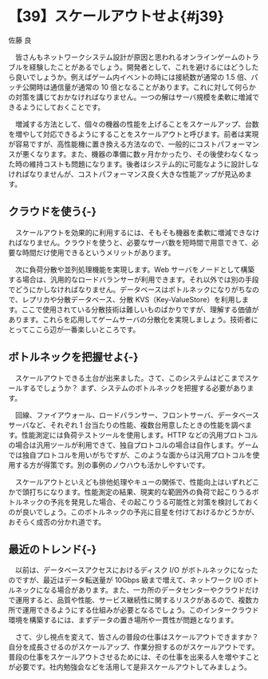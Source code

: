 # 【39】スケールアウトせよ{#j39}

<div class="author">佐藤 良</div>

　皆さんもネットワークシステム設計が原因と思われるオンラインゲームのトラブルを経験したことがあるでしょう。開発者として、これを避けるにはどうしたら良いでしょうか。例えばゲーム内イベントの時には接続数が通常の 1.5 倍、パッチ公開時は通信量が通常の 10 倍となることがあります。これに対して何らかの対策を講じておかなければなりません。一つの解はサーバ規模を柔軟に増減できるようにしておくことです。

　増減する方法として、個々の機器の性能を上げることをスケールアップ、台数を増やして対応できるようにすることをスケールアウトと呼びます。前者は実現が容易ですが、高性能機に置き換える方法なので、一般的にコストパフォーマンスが悪くなります。また、機器の準備に数ヶ月かかったり、その後使わなくなった時の維持コストも問題になります。後者はシステム的に可能なように設計しなければなりませんが、コストパフォーマンス良く大きな性能アップが見込めます。

## クラウドを使う{-}

　スケールアウトを効果的に利用するには、そもそも機器を柔軟に増減できなければなりません。クラウドを使うと、必要なサーバ数を短時間で用意できて、必要な時間だけ使用できるというメリットがあります。

　次に負荷分散や並列処理機能を実現します。Web サーバをノードとして構築する場合は、汎用的なロードバランサーが利用できます。それ以外では別の手段でどうにかしなければなりません。データベースはボトルネックになりがちなので、レプリカや分散データベース、分散 KVS（Key-ValueStore）を利用します。ここで使用されている分散技術は難しいものばかりですが、理解する価値があります。これらを応用してゲームサーバの分散化を実現しましょう。技術者にとってここら辺が一番楽しいところです。

## ボトルネックを把握せよ{-}

　スケールアウトできる土台が出来ました。さて、このシステムはどこまでスケールするでしょうか？ まず、システムのボトルネックを把握する必要があります。

　回線、ファイアウォール、ロードバランサー、フロントサーバ、データベースサーバなど、それぞれ 1 台当たりの性能、複数台用意したときの性能を調べます。性能測定には負荷テストツールを使用します。HTTP などの汎用プロトコルの場合は汎用ツールが利用できて、独自プロトコルの場合は自作します。ゲームでは独自プロトコルを用いがちですが、このような面からは汎用プロトコルを使用する方が得策です。別の事例のノウハウも活かしやすいです。

　スケールアウトといえども排他処理やキューの関係で、性能向上はいずれどこかで頭打ちになります。性能測定の結果、現実的な範囲外の負荷で起こりうるボトルネックの予兆を発見した場合、その起こりうる可能性と対策を検討しておくのが良いでしょう。このボトルネックの予兆に目星を付けておけるかどうかが、おそらく成否の分かれ道です。

## 最近のトレンド{-}

　以前は、データベースアクセスにおけるディスク I/O がボトルネックになったのですが、最近はデータ転送量が 10Gbps 級まで増えて、ネットワーク I/O ボトルネックになる場合があります。また、一カ所のデータセンターやクラウドだけで運用すると、品質や性能、サービス継続性に関するリスクがあるので、複数カ所で運用できるようにする仕組みが必要となるでしょう。このインタークラウド環境を構築するには、まずデータの置き場所や一貫性が問題となります。

　さて、少し視点を変えて、皆さんの普段の仕事はスケールアウトできますか？ 自分を成長させるのがスケールアップ、作業分担するのがスケールアウトです。普段の仕事をスケールアウトさせるためには、その仕事を出来る人を増やすことが必要です。社内勉強会などを活用して是非スケールアウトしてみましょう。

